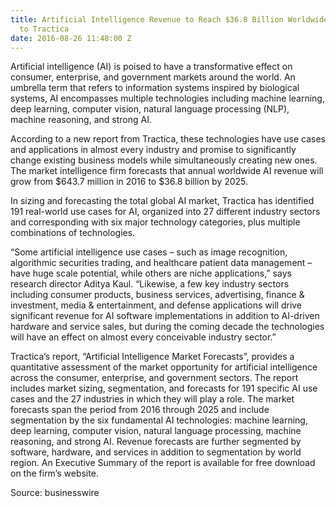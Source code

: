 ```yaml
---
title: Artificial Intelligence Revenue to Reach $36.8 Billion Worldwide by 2025, According
  to Tractica
date: 2016-08-26 11:48:00 Z
---
```


Artificial intelligence (AI) is poised to have a transformative effect on consumer, enterprise, and government markets around the world. An umbrella term that refers to information systems inspired by biological systems, AI encompasses multiple technologies including machine learning, deep learning, computer vision, natural language processing (NLP), machine reasoning, and strong AI.

According to a new report from Tractica, these technologies have use cases and applications in almost every industry and promise to significantly change existing business models while simultaneously creating new ones. The market intelligence firm forecasts that annual worldwide AI revenue will grow from $643.7 million in 2016 to $36.8 billion by 2025.

In sizing and forecasting the total global AI market, Tractica has identified 191 real-world use cases for AI, organized into 27 different industry sectors and corresponding with six major technology categories, plus multiple combinations of technologies.

“Some artificial intelligence use cases – such as image recognition, algorithmic securities trading, and healthcare patient data management – have huge scale potential, while others are niche applications,” says research director Aditya Kaul. “Likewise, a few key industry sectors including consumer products, business services, advertising, finance & investment, media & entertainment, and defense applications will drive significant revenue for AI software implementations in addition to AI-driven hardware and service sales, but during the coming decade the technologies will have an effect on almost every conceivable industry sector.”

Tractica’s report, “Artificial Intelligence Market Forecasts”, provides a quantitative assessment of the market opportunity for artificial intelligence across the consumer, enterprise, and government sectors. The report includes market sizing, segmentation, and forecasts for 191 specific AI use cases and the 27 industries in which they will play a role. The market forecasts span the period from 2016 through 2025 and include segmentation by the six fundamental AI technologies: machine learning, deep learning, computer vision, natural language processing, machine reasoning, and strong AI. Revenue forecasts are further segmented by software, hardware, and services in addition to segmentation by world region. An Executive Summary of the report is available for free download on the firm’s website.

Source: businesswire
